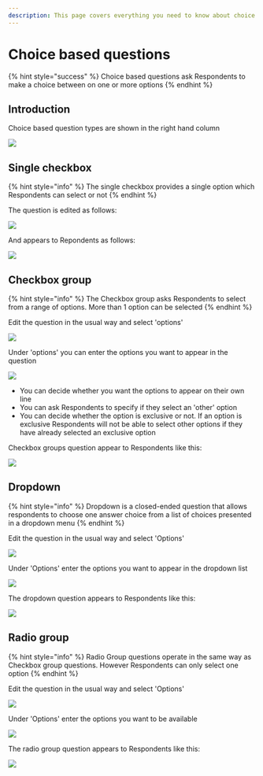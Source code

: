 ```yaml
---
description: This page covers everything you need to know about choice based questions
---
```


# Choice based questions

{% hint style="success" %}
Choice based questions ask Respondents to make a choice between on one or more options
{% endhint %}

## Introduction

Choice based question types are shown in the right hand column

![](<../../../.gitbook/assets/image (310).png>)

## Single checkbox

{% hint style="info" %}
The single checkbox provides a single option which Respondents can select or not
{% endhint %}

The question is edited as follows:

![](<../../../.gitbook/assets/image (326).png>)

And appears to Repondents as follows:

![](<../../../.gitbook/assets/image (318).png>)

## Checkbox group

{% hint style="info" %}
The Checkbox group asks Respondents to select from a range of options.  More than 1 option can be selected
{% endhint %}

Edit the question in the usual way and select 'options'&#x20;

![](<../../../.gitbook/assets/image (298).png>)

Under 'options' you can enter the options you want to appear in the question

![](<../../../.gitbook/assets/image (324).png>)

* You can decide whether you want the options to appear on their own line
* You can ask Respondents to specify if they select an 'other' option
* You can decide whether the option is exclusive or not.  If an option is exclusive Respondents will not be able to select other options if they have already selected an exclusive option

Checkbox groups question appear to Respondents like this:

![](<../../../.gitbook/assets/image (304).png>)

## Dropdown

{% hint style="info" %}
Dropdown is a closed-ended question that allows respondents to choose one answer choice from a list of choices presented in a dropdown menu
{% endhint %}

Edit the question in the usual way and select 'Options'

![](<../../../.gitbook/assets/image (317).png>)

Under 'Options' enter the options you want to appear in the dropdown list

![](<../../../.gitbook/assets/image (309).png>)

The dropdown question appears to Respondents like this:

![](<../../../.gitbook/assets/image (299).png>)

## Radio group

{% hint style="info" %}
Radio Group questions operate in the same way as Checkbox group questions.  However Respondents can only select one option
{% endhint %}

Edit the question in the usual way and select 'Options'

![](<../../../.gitbook/assets/image (306).png>)

Under 'Options' enter the options you want to be available

![](<../../../.gitbook/assets/image (312).png>)

The radio group question appears to Respondents like this:

![](<../../../.gitbook/assets/image (308).png>)
